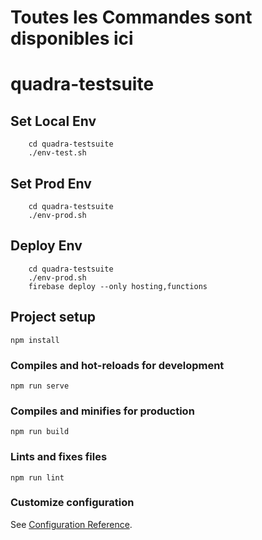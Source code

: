 # Toutes les Commandes sont disponibles ici

# quadra-testsuite

## Set Local Env 
```
    cd quadra-testsuite
    ./env-test.sh
```
## Set Prod Env 
```
    cd quadra-testsuite
    ./env-prod.sh
```
## Deploy Env 
```
    cd quadra-testsuite
    ./env-prod.sh
    firebase deploy --only hosting,functions
```

## Project setup
```
npm install
```

### Compiles and hot-reloads for development
```
npm run serve
```

### Compiles and minifies for production
```
npm run build
```

### Lints and fixes files
```
npm run lint
```

### Customize configuration
See [Configuration Reference](https://cli.vuejs.org/config/).



